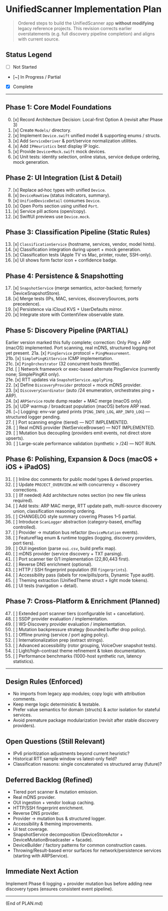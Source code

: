 # UnifiedScanner Implementation Plan

> Ordered steps to build the UnifiedScanner app **without modifying** legacy reference projects. This revision corrects earlier overstatements (e.g. full discovery pipeline completion) and aligns with current source.

## Status Legend
- [ ] Not Started
- [~] In Progress / Partial
- [x] Complete

---
## Phase 1: Core Model Foundations
0. [x] Record Architecture Decision: Local-first Option A (revisit after Phase 3)  
1. [x] Create `Models/` directory.  
2. [x] Implement `Device.swift` unified model & supporting enums / structs.  
3. [x] Add `ServiceDeriver` & port/service normalization utilities.  
4. [x] Add `IPHeuristics` best display IP logic.  
5. [x] Provide `Device+Mock.swift` mock devices.  
6. [x] Unit tests: identity selection, online status, service dedupe ordering, mock generation.  

## Phase 2: UI Integration (List & Detail)
7. [x] Replace ad‑hoc types with unified `Device`.  
8. [x] `DeviceRowView` (status indicators, summary).  
9. [x] `UnifiedDeviceDetail` consumes `Device`.  
10. [x] Open Ports section using unified `Port`.  
11. [x] Service pill actions (open/copy).  
12. [x] SwiftUI previews use `Device.mock`.  

## Phase 3: Classification Pipeline (Static Rules)
13. [x] `ClassificationService` (hostname, services, vendor, model hints).  
14. [x] Classification integration during upsert + mock generation.  
15. [x] Classification tests (Apple TV vs Mac, printer, router, SSH-only).  
16. [x] UI shows form factor icon + confidence badge.  

## Phase 4: Persistence & Snapshotting
17. [x] `SnapshotService` (merge semantics, actor-backed; formerly DeviceSnapshotStore).  
18. [x] Merge tests (IPs, MAC, services, discoverySources, ports precedence).  
19. [x] Persistence via iCloud KVS + UserDefaults mirror.  
20. [x] Integrate store with ContentView observable state.  

## Phase 5: Discovery Pipeline (PARTIAL)
Earlier version marked this fully complete; correction: Only Ping + ARP (macOS) implemented. Port scanning, real mDNS, structured logging not yet present.
21a. [x] `PingService` protocol + `PingMeasurement`.  
21b. [x] `SimplePingKitService` ICMP implementation.  
21c. [x] `PingOrchestrator` (32 concurrent hosts throttle).  
21d. [ ] Network framework or exec-based alternate PingService (currently none; SimplePingKit only).  
21e. [x] RTT updates via `SnapshotService.applyPing`.  
22. [x] Define `DiscoveryProvider` protocol + mock mDNS provider.  
23. [x] `DiscoveryCoordinator` (auto /24 enumeration, orchestrates ping + ARP).  
24. [x] `ARPService` route dump reader + MAC merge (macOS only).  
25. [x] UDP warmup / broadcast population (macOS) before ARP read.  
26. [~] Logging: env-var gated prints (`PING_INFO_LOG`, `ARP_INFO_LOG`) — structured logger pending.  
27. [ ] Port scanning engine (tiered) — NOT IMPLEMENTED.  
28. [ ] Real mDNS provider (NetServiceBrowser) — NOT IMPLEMENTED.  
29. [ ] Mutation bus decoupling (providers emit events, not direct store upserts).  
30. [ ] Large-scale performance validation (synthetic > /24) — NOT RUN.  

## Phase 6: Polishing, Expansion & Docs (macOS + iOS + iPadOS)
31. [ ] Inline doc comments for public model types & derived properties.  
32. [ ] Update `PROJECT_OVERVIEW.md` with concurrency + discovery corrections.  
33. [ ] (If needed) Add architecture notes section (no new file unless required).  
34. [ ] Add tests: ARP MAC merge, RTT update path, multi-source discovery union, classification reasoning ordering.  
35. [ ] CHANGELOG style summary covering Phases 1–5 partial.  
36. [ ] Introduce `ScanLogger` abstraction (category-based, env/flag controlled).  
37. [ ] Provider → mutation bus refactor (`DeviceMutation` events).  
38. [ ] FeatureFlag enum & runtime toggles (logging, discovery providers, port tiers).  
39. [ ] OUI ingestion (parse `oui.csv`, build prefix map).  
40. [ ] mDNS provider (service discovery + TXT parsing).  
41. [ ] Port scanner tier 0/1 implementation (22,80,443 first).  
42. [ ] Reverse DNS enrichment (optional).  
43. [ ] HTTP / SSH fingerprint population (fill `fingerprints`).  
44. [ ] Accessibility pass (labels for row/pills/ports, Dynamic Type audit).  
45. [ ] Theming extraction (UnifiedTheme struct + light mode tokens).  
46. [ ] UI tests (navigation + detail).  

## Phase 7: Cross-Platform & Enrichment (Planned)
47. [ ] Extended port scanner tiers (configurable list + cancellation).  
48. [ ] SSDP provider evaluation / implementation.  
49. [ ] WS-Discovery provider evaluation / implementation.  
50. [ ] Mutation backpressure strategy (bounded buffer drop policy).  
51. [ ] Offline pruning (service / port aging policy).  
52. [ ] Internationalization prep (extract strings).  
53. [ ] Advanced accessibility (rotor grouping, VoiceOver snapshot tests).  
54. [ ] Light/high-contrast theme refinement & token documentation.  
55. [ ] Performance benchmarks (1000-host synthetic run, latency statistics).  

---
## Design Rules (Enforced)
- No imports from legacy app modules; copy logic with attribution comments.  
- Keep merge logic deterministic & testable.  
- Prefer value semantics for domain (structs) & actor isolation for stateful services.  
- Avoid premature package modularization (revisit after stable discovery providers).  

## Open Questions (Still Relevant)
- IPv6 prioritization adjustments beyond current heuristic?  
- Historical RTT sample window vs latest-only field?  
- Classification reasons: single concatenated vs structured array (future)?  

## Deferred Backlog (Refined)
- Tiered port scanner & mutation emission.  
- Real mDNS provider.  
- OUI ingestion + vendor lookup caching.  
- HTTP/SSH fingerprint enrichment.  
- Reverse DNS provider.  
- Provider → mutation bus & structured logger.  
- Accessibility & theming improvements.  
- UI test coverage.  
- SnapshotService decomposition (DeviceStoreActor + DeviceMutationBroadcaster + facade).  
- DeviceBuilder / factory patterns for common construction cases.  
- Throwing/Result-based error surfaces for network/persistence services (starting with ARPService).  

## Immediate Next Action
Implement Phase 6 logging + provider mutation bus before adding new discovery types (ensures consistent event pipeline).

---
(End of PLAN.md)
